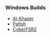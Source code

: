 ### Windows Builds
  - [Al-Khaser](https://github.com/LordNoteworthy/al-khaser)
  - [Pafish](https://github.com/a0rtega/pafish)
  - [CyberFSR2](https://github.com/PotatoOfDoom/CyberFSR2)
